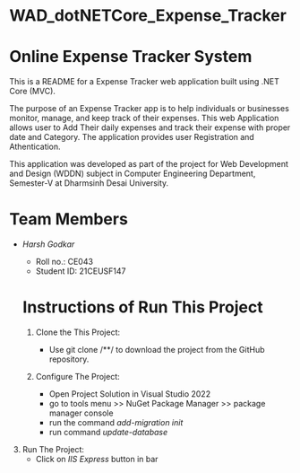# WAD_dotNETCore_Expense_Tracker

# Online Expense Tracker System

This is a README for a Expense Tracker web application built using .NET Core (MVC). 

The purpose of an Expense Tracker app is to help individuals or businesses monitor, manage, and keep track of their expenses. This web Application allows user to Add Their daily expenses and track their expense with proper date and Category. The application provides user Registration and Athentication.

This application was developed as part of the project for Web Development and Design (WDDN) subject in Computer Engineering Department, Semester-V at Dharmsinh Desai University.


# Team Members
- *Harsh Godkar*
  - Roll no.: CE043
  - Student ID: 21CEUSF147

  # Instructions of Run This Project

  1. Clone the This Project:
     - Use git clone /**/ to download the project from the GitHub repository.

  2. Configure The Project:
     - Open Project Solution in Visual Studio 2022
     - go to tools menu >> NuGet Package Manager >> package manager console
     - run the command *add-migration init*
     - run command *update-database*

3. Run The Project:
     - Click on *IIS Express* button in bar

